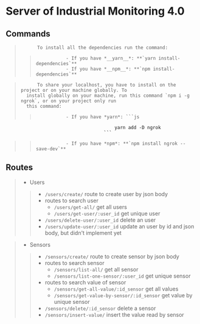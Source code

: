 # Server of Industrial Monitoring 4.0

## Commands

>           To install all the dependencies run the command: 
>>                - If you have *__yarn__*: **`yarn install-dependencies`**
>>                - If you have *__npm__*: **`npm install-dependencies`**

>           To share your localhost, you have to install on the project or on your machine globally. To
>       install globally on your machine, run this command `npm i -g ngrok`, or on your project only run
>       this command: 
>>                - If you have *yarn*: ```js 
                                            yarn add -D ngrok
                                        ```
>>                - If you have *npm*: **`npm install ngrok --save-dev`**


## Routes

> - Users
>> - `/users/create/` route to create user by json body
>> - routes to search user
>>    - `/users/get-all/` get all users
>>    - `/users/get-user/:user_id` get unique user
>> - `/users/delete-user/:user_id` delete an user
>> - `/users/update-user/:user_id` update an user by id and json body, but didn't implement yet

> - Sensors
>> - `/sensors/create/` route to create sensor by json body
>> - routes to search sensor
>>    - `/sensors/list-all/` get all sensor
>>    - `/sensors/list-one-sensor/:user_id` get unique sensor
>> - routes to search value of sensor
>>    - `/sensors/get-all-value/:id_sensor` get all values
>>    - `/sensors/get-value-by-sensor/:id_sensor` get value by unique sensor
>> - `/sensors/delete/:id_sensor` delete a sensor
>> - `/sensors/insert-value/` insert the value read by sensor